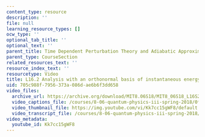 ```yaml
---
content_type: resource
description: ''
file: null
learning_resource_types: []
ocw_type: ''
optional_tab_title: ''
optional_text: ''
parent_title: Time Dependent Perturbation Theory and Adiabatic Approximation
parent_type: CourseSection
related_resources_text: ''
resource_index_text: ''
resourcetype: Video
title: L16.2 Analysis with an orthonormal basis of instantaneous energy eigenstates
uid: 705c988f-7956-373a-086d-ae6b6f3dd658
video_files:
  archive_url: https://archive.org/download/MIT8.06S18/MIT8_06S18_L16S2_300k.mp4
  video_captions_file: /courses/8-06-quantum-physics-iii-spring-2018/0f1a590559c958b481affb3d9d18d8c3_Kk7cc15gWF8.vtt
  video_thumbnail_file: https://img.youtube.com/vi/Kk7cc15gWF8/default.jpg
  video_transcript_file: /courses/8-06-quantum-physics-iii-spring-2018/d3f31dc84f209fdf0575e375d12ee253_Kk7cc15gWF8.pdf
video_metadata:
  youtube_id: Kk7cc15gWF8
---
```

